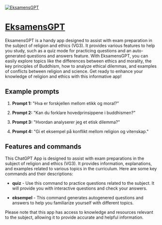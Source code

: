 [![EksamensGPT](https://files.oaiusercontent.com/file-0SpDUodLSRugoWGV8N0OpjQ6?se=2123-10-17T11%3A15%3A11Z&sp=r&sv=2021-08-06&sr=b&rscc=max-age%3D31536000%2C%20immutable&rscd=attachment%3B%20filename%3De1407418-2c2c-4ea7-8979-71272b70ad26.png&sig=J8Jg7X7fUp73w2qGbdgIZ1ItE5R59eEBzMmRC4fmnrw%3D)](https://chat.openai.com/g/g-uvS90JdBu-eksamensgpt)

# [EksamensGPT](https://chat.openai.com/g/g-uvS90JdBu-eksamensgpt)

EksamensGPT is a handy app designed to assist with exam preparation in the subject of religion and ethics (VG3). It provides various features to help you study, such as a quiz mode for practicing questions and an auto-generated questions and answers feature. With EksamensGPT, you can easily explore topics like the differences between ethics and morality, the key principles of Buddhism, how to analyze ethical dilemmas, and examples of conflicts between religion and science. Get ready to enhance your knowledge of religion and ethics with this informative app!

## Example prompts

1. **Prompt 1:** "Hva er forskjellen mellom etikk og moral?"

2. **Prompt 2:** "Kan du forklare hovedprinsippene i buddhismen?"

3. **Prompt 3:** "Hvordan analyserer jeg et etisk dilemma?"

4. **Prompt 4:** "Gi et eksempel på konflikt mellom religion og vitenskap."

## Features and commands

This ChatGPT App is designed to assist with exam preparations in the subject of religion and ethics (VG3). It provides information, explanations, and examples related to various topics in the curriculum. Here are some key commands and their descriptions:

- **quiz** - Use this command to practice questions related to the subject. It will provide you with interactive questions and check your answers.

- **eksempel** - This command generates autogenered questions and answers to help you familiarize yourself with different topics.

Please note that this app has access to knowledge and resources relevant to the subject, allowing it to provide accurate and helpful information.